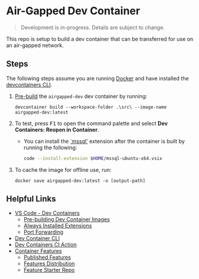 # Air-Gapped Dev Container

> Development is in-progress. Details are subject to change.

This repo is setup to build a dev container that can be transferred for use on an air-gapped network.

## Steps

The following steps assume you are running [Docker](https://www.docker.com/products/docker-desktop/) and have installed the [devcontainers CLI](https://github.com/devcontainers/cli?tab=readme-ov-file#context).

1. [Pre-build](https://containers.dev/guide/prebuild) the `airgapped-dev` dev container by running:

    ```pwsh
    devcontainer build --workspace-folder .\src\ --image-name airgapped-dev:latest
    ```

2. To test, press <kbd>F1</kbd> to open the command palette and select **Dev Containers: Reopen in Container**.

    * You can install the [`mssql']() extension after the container is built by running the following:

        ```bash
        code --install-extension $HOME/mssql-ubuntu-x64.vsix
        ```

3. To cache the image for offline use, run:

    ```pwsh
    docker save airgapped-dev:latest -o [output-path]
    ```

## Helpful Links

* [VS Code - Dev Containers](https://code.visualstudio.com/docs/devcontainers/containers)
    * [Pre-building Dev Container Images](https://code.visualstudio.com/docs/devcontainers/containers#_prebuilding-dev-container-images)
    * [Always Installed Extensions](https://code.visualstudio.com/docs/devcontainers/containers#_always-installed-extensions)
    * [Port Forwarding](https://code.visualstudio.com/docs/devcontainers/containers#_forwarding-or-publishing-a-port)
* [Dev Container CLI](https://code.visualstudio.com/docs/devcontainers/devcontainer-cli)
* [Dev Containers CI Action](https://github.com/devcontainers/ci)
* [Container Features](https://containers.dev/implementors/features/)
    * [Published Features](https://containers.dev/features)
    * [Features Distribution](https://containers.dev/implementors/features-distribution/)
    * [Feature Starter Repo](https://github.com/devcontainers/feature-starter)